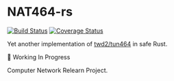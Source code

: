 # NAT464-rs

[![Build Status](https://travis-ci.org/wangrunji0408/NAT464-rs.svg?branch=master)](https://travis-ci.org/wangrunji0408/NAT464-rs)
[![Coverage Status](https://coveralls.io/repos/github/wangrunji0408/NAT464-rs/badge.svg?branch=master)](https://coveralls.io/github/wangrunji0408/NAT464-rs?branch=master)

Yet another implementation of [twd2/tun464](https://github.com/twd2/tun464) in safe Rust.

🚧 Working In Progress

Computer Network Relearn Project.

